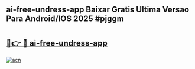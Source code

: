 ## ai-free-undress-app Baixar Gratis Ultima Versao Para Android/IOS 2025 #pjggm

# <h2><a href="https://ainizakaria.my?title=ai-free-undress-app&ref=20M">🔗👉 🔴 ai-free-undress-app</a></h2>

[![acn](https://github.com/user-attachments/assets/0f9c940e-d8b0-45ae-aac7-cd30a18b3e1c)](https://ainizakaria.my?title=ai-free-undress-app&ref=20M)


